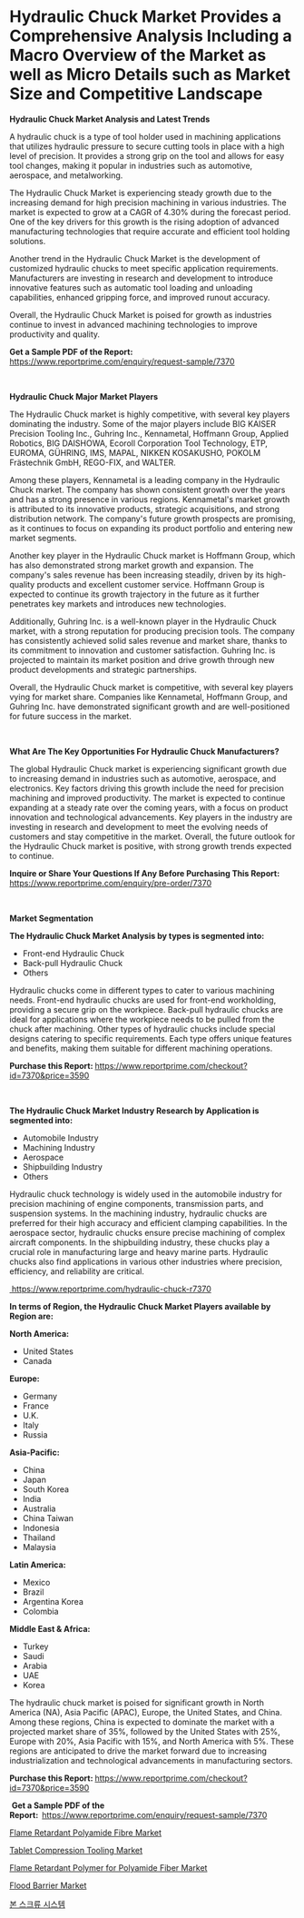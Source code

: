 <p><h1>Hydraulic Chuck Market Provides a Comprehensive Analysis Including a Macro Overview of the Market as well as Micro Details such as Market Size and Competitive Landscape</h1></p><p><strong>Hydraulic Chuck Market Analysis and Latest Trends</strong></p>
<p><p>A hydraulic chuck is a type of tool holder used in machining applications that utilizes hydraulic pressure to secure cutting tools in place with a high level of precision. It provides a strong grip on the tool and allows for easy tool changes, making it popular in industries such as automotive, aerospace, and metalworking.</p><p>The Hydraulic Chuck Market is experiencing steady growth due to the increasing demand for high precision machining in various industries. The market is expected to grow at a CAGR of 4.30% during the forecast period. One of the key drivers for this growth is the rising adoption of advanced manufacturing technologies that require accurate and efficient tool holding solutions.</p><p>Another trend in the Hydraulic Chuck Market is the development of customized hydraulic chucks to meet specific application requirements. Manufacturers are investing in research and development to introduce innovative features such as automatic tool loading and unloading capabilities, enhanced gripping force, and improved runout accuracy.</p><p>Overall, the Hydraulic Chuck Market is poised for growth as industries continue to invest in advanced machining technologies to improve productivity and quality.</p></p>
<p><strong>Get a Sample PDF of the Report:&nbsp;</strong> <a href="https://www.reportprime.com/enquiry/request-sample/7370">https://www.reportprime.com/enquiry/request-sample/7370</a></p>
<p>&nbsp;</p>
<p><strong>Hydraulic Chuck Major Market Players</strong></p>
<p><p>The Hydraulic Chuck market is highly competitive, with several key players dominating the industry. Some of the major players include BIG KAISER Precision Tooling Inc., Guhring Inc., Kennametal, Hoffmann Group, Applied Robotics, BIG DAISHOWA, Ecoroll Corporation Tool Technology, ETP, EUROMA, GÜHRING, IMS, MAPAL, NIKKEN KOSAKUSHO, POKOLM Frästechnik GmbH, REGO-FIX, and WALTER.</p><p>Among these players, Kennametal is a leading company in the Hydraulic Chuck market. The company has shown consistent growth over the years and has a strong presence in various regions. Kennametal's market growth is attributed to its innovative products, strategic acquisitions, and strong distribution network. The company's future growth prospects are promising, as it continues to focus on expanding its product portfolio and entering new market segments.</p><p>Another key player in the Hydraulic Chuck market is Hoffmann Group, which has also demonstrated strong market growth and expansion. The company's sales revenue has been increasing steadily, driven by its high-quality products and excellent customer service. Hoffmann Group is expected to continue its growth trajectory in the future as it further penetrates key markets and introduces new technologies.</p><p>Additionally, Guhring Inc. is a well-known player in the Hydraulic Chuck market, with a strong reputation for producing precision tools. The company has consistently achieved solid sales revenue and market share, thanks to its commitment to innovation and customer satisfaction. Guhring Inc. is projected to maintain its market position and drive growth through new product developments and strategic partnerships. </p><p>Overall, the Hydraulic Chuck market is competitive, with several key players vying for market share. Companies like Kennametal, Hoffmann Group, and Guhring Inc. have demonstrated significant growth and are well-positioned for future success in the market.</p></p>
<p>&nbsp;</p>
<p><strong>What Are The Key Opportunities For Hydraulic Chuck Manufacturers?</strong></p>
<p><p>The global Hydraulic Chuck market is experiencing significant growth due to increasing demand in industries such as automotive, aerospace, and electronics. Key factors driving this growth include the need for precision machining and improved productivity. The market is expected to continue expanding at a steady rate over the coming years, with a focus on product innovation and technological advancements. Key players in the industry are investing in research and development to meet the evolving needs of customers and stay competitive in the market. Overall, the future outlook for the Hydraulic Chuck market is positive, with strong growth trends expected to continue.</p></p>
<p><strong>Inquire or Share Your Questions If Any Before Purchasing This Report:</strong> <a href="https://www.reportprime.com/enquiry/pre-order/7370">https://www.reportprime.com/enquiry/pre-order/7370</a></p>
<p>&nbsp;</p>
<p><strong>Market Segmentation</strong></p>
<p><strong>The Hydraulic Chuck Market Analysis by types is segmented into:</strong></p>
<p><ul><li>Front-end Hydraulic Chuck</li><li>Back-pull Hydraulic Chuck</li><li>Others</li></ul></p>
<p><p>Hydraulic chucks come in different types to cater to various machining needs. Front-end hydraulic chucks are used for front-end workholding, providing a secure grip on the workpiece. Back-pull hydraulic chucks are ideal for applications where the workpiece needs to be pulled from the chuck after machining. Other types of hydraulic chucks include special designs catering to specific requirements. Each type offers unique features and benefits, making them suitable for different machining operations.</p></p>
<p><strong>Purchase this Report:&nbsp;</strong><a href="https://www.reportprime.com/checkout?id=7370&price=3590">https://www.reportprime.com/checkout?id=7370&price=3590</a></p>
<p>&nbsp;</p>
<p><strong>The Hydraulic Chuck Market Industry Research by Application is segmented into:</strong></p>
<p><ul><li>Automobile Industry</li><li>Machining Industry</li><li>Aerospace</li><li>Shipbuilding Industry</li><li>Others</li></ul></p>
<p><p>Hydraulic chuck technology is widely used in the automobile industry for precision machining of engine components, transmission parts, and suspension systems. In the machining industry, hydraulic chucks are preferred for their high accuracy and efficient clamping capabilities. In the aerospace sector, hydraulic chucks ensure precise machining of complex aircraft components. In the shipbuilding industry, these chucks play a crucial role in manufacturing large and heavy marine parts. Hydraulic chucks also find applications in various other industries where precision, efficiency, and reliability are critical.</p></p>
<p><a href="https://www.reportprime.com/hydraulic-chuck-r7370">&nbsp;https://www.reportprime.com/hydraulic-chuck-r7370</a></p>
<p><strong>In terms of Region, the Hydraulic Chuck Market Players available by Region are:</strong></p>
<p>
    <p> <strong> North America: </strong>
        <ul>
            <li>United States</li>
            <li>Canada</li>
        </ul>
        </p> 
    <p> <strong> Europe: </strong>
        <ul>
            <li>Germany</li>
            <li>France</li>
            <li>U.K.</li>
            <li>Italy</li>
            <li>Russia</li>
        </ul>
        </p> 
    <p> <strong> Asia-Pacific: </strong>
        <ul>
            <li>China</li>
            <li>Japan</li>
            <li>South Korea</li>
            <li>India</li>
            <li>Australia</li>
            <li>China Taiwan</li>
            <li>Indonesia</li>
            <li>Thailand</li>
            <li>Malaysia</li>
        </ul>
        </p> 
    <p> <strong> Latin America: </strong>
        <ul>
            <li>Mexico</li>
            <li>Brazil</li>
            <li>Argentina Korea</li>
            <li>Colombia</li>
        </ul>
        </p> 
    <p> <strong> Middle East & Africa: </strong>
        <ul>
            <li>Turkey</li>
            <li>Saudi</li>
            <li>Arabia</li>
            <li>UAE</li>
            <li>Korea</li>
        </ul>
    </p>
    </p>
<p><p>The hydraulic chuck market is poised for significant growth in North America (NA), Asia Pacific (APAC), Europe, the United States, and China. Among these regions, China is expected to dominate the market with a projected market share of 35%, followed by the United States with 25%, Europe with 20%, Asia Pacific with 15%, and North America with 5%. These regions are anticipated to drive the market forward due to increasing industrialization and technological advancements in manufacturing sectors.</p></p>
<p><strong>Purchase this Report: </strong><a href="https://www.reportprime.com/checkout?id=7370&price=3590">https://www.reportprime.com/checkout?id=7370&price=3590</a></p>
<p>&nbsp;<strong>Get a Sample PDF of the Report:&nbsp;&nbsp;</strong><a href="https://www.reportprime.com/enquiry/request-sample/7370">https://www.reportprime.com/enquiry/request-sample/7370</a></p>
<p><strong></strong></p>
<p><p><a href="https://www.linkedin.com/pulse/flame-retardant-polyamide-fibre-market-goal-estimating-nee3c?trackingId=x%2BQRns4bjyHueFX%2B3SSpJw%3D%3D">Flame Retardant Polyamide Fibre Market</a></p><p><a href="https://github.com/yemakinde/Market-Research-Report-List-2/blob/main/tablet-compression-tooling-market.md">Tablet Compression Tooling Market</a></p><p><a href="https://www.linkedin.com/pulse/flame-retardant-polymer-polyamide-fiber-market-research-report-up9ac?trackingId=NXBEl59U4sxznHECVsFPmA%3D%3D">Flame Retardant Polymer for Polyamide Fiber Market</a></p><p><a href="https://github.com/jsmusil/Market-Research-Report-List-2/blob/main/flood-barrier-market.md">Flood Barrier Market</a></p><p><a href="https://github.com/iansanftyord09878/Market-Research-Report-List-1/blob/main/362372323249.md">본 스크류 시스템</a></p></p>